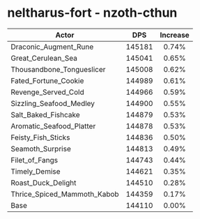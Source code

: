 # neltharus-fort - nzoth-cthun
| Actor | DPS | Increase |
|---|:---:|:---:|
|Draconic_Augment_Rune|145181|0.74%|
|Great_Cerulean_Sea|145041|0.65%|
|Thousandbone_Tongueslicer|145008|0.62%|
|Fated_Fortune_Cookie|144989|0.61%|
|Revenge_Served_Cold|144966|0.59%|
|Sizzling_Seafood_Medley|144900|0.55%|
|Salt_Baked_Fishcake|144879|0.53%|
|Aromatic_Seafood_Platter|144878|0.53%|
|Feisty_Fish_Sticks|144836|0.50%|
|Seamoth_Surprise|144813|0.49%|
|Filet_of_Fangs|144743|0.44%|
|Timely_Demise|144621|0.35%|
|Roast_Duck_Delight|144510|0.28%|
|Thrice_Spiced_Mammoth_Kabob|144359|0.17%|
|Base|144110|0.00%|
